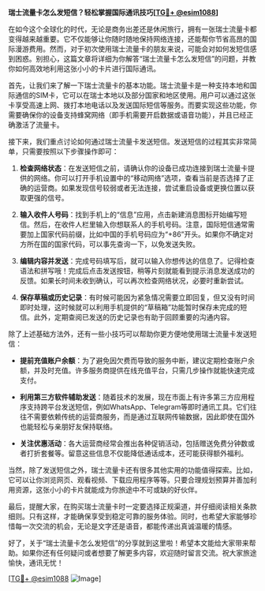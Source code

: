 **瑞士流量卡怎么发短信？轻松掌握国际通讯技巧[[TG💪+ @esim1088](https://t.me/s/esim1088)]**

在如今这个全球化的时代，无论是商务出差还是休闲旅行，拥有一张瑞士流量卡都变得越来越重要。它不仅能够让你随时随地保持网络连接，还能帮你节省高昂的国际漫游费用。然而，对于初次使用瑞士流量卡的朋友来说，可能会对如何发短信感到困惑。别担心，这篇文章将详细为你解答“瑞士流量卡怎么发短信”的问题，并教你如何高效地利用这张小小的卡片进行国际通讯。

首先，让我们来了解一下瑞士流量卡的基本功能。瑞士流量卡是一种支持本地和国际通信的SIM卡，它可以在瑞士本地以及部分国家和地区使用。用户可以通过这张卡享受高速上网、拨打本地电话以及发送国际短信等服务。而要实现这些功能，你需要确保你的设备支持蜂窝网络（即手机需要开启数据或语音功能），并且已经正确激活了流量卡。

接下来，我们重点讨论如何通过瑞士流量卡发送短信。发送短信的过程其实非常简单，只需要按照以下步骤操作即可：

1. **检查网络状态**：在发送短信之前，请确认你的设备已成功连接到瑞士流量卡提供的网络。你可以打开手机设置中的“移动网络”选项，查看当前是否选择了正确的运营商。如果发现信号较弱或者无法连接，尝试重启设备或更换位置以获取更强的信号。

2. **输入收件人号码**：找到手机上的“信息”应用，点击新建消息图标开始编写短信。然后，在收件人栏里输入你想联系人的手机号码。注意，国际短信通常需要加上国家代码前缀，比如中国的手机号码应为“+86”开头。如果你不确定对方所在国的国家代码，可以事先查询一下，以免发送失败。

3. **编辑内容并发送**：完成号码填写后，就可以输入你想传达的信息了。记得检查语法和拼写哦！完成后点击发送按钮，稍等片刻就能看到提示消息发送成功的反馈。如果长时间未收到确认，可以再次检查网络状况，必要时重新尝试。

4. **保存草稿或历史记录**：有时候可能因为紧急情况需要立即回复，但又没有时间即时处理，这时候就可以利用手机提供的“草稿箱”功能暂时保存未完成的短信。此外，定期查阅已发送的历史记录也有助于回顾重要的沟通内容。

除了上述基础方法外，还有一些小技巧可以帮助你更方便地使用瑞士流量卡发送短信：

- **提前充值账户余额**：为了避免因欠费而导致的服务中断，建议定期检查账户余额，并及时充值。许多服务商提供在线充值平台，只需几步操作就能快速完成支付。
  
- **利用第三方软件辅助发送**：随着技术的发展，现在市面上有许多第三方应用程序支持跨平台发送短信，例如WhatsApp、Telegram等即时通讯工具。它们往往不需要依赖传统的运营商服务，而是通过互联网传输数据，因此即使在国外也能轻松与亲朋好友保持联络。

- **关注优惠活动**：各大运营商经常会推出各种促销活动，包括赠送免费分钟数或者打折套餐等。留意这些信息不仅能降低通话成本，还可能获得额外福利。

当然，除了发送短信之外，瑞士流量卡还有很多其他实用的功能值得探索。比如，它可以让你浏览网页、观看视频、下载应用程序等等。只要合理规划预算并善加利用资源，这张小小的卡片就能成为你旅途中不可或缺的好伙伴。

最后，提醒大家，在购买瑞士流量卡时一定要选择正规渠道，并仔细阅读相关条款细则。只有这样，才能确保享受到稳定可靠的服务体验。同时，也希望大家能够珍惜每一次交流的机会，无论是文字还是语音，都能传递出真诚温暖的情感。

好了，关于“瑞士流量卡怎么发短信”的分享就到这里啦！希望本文能给大家带来帮助。如果你还有任何疑问或者想要了解更多内容，欢迎随时留言交流。祝大家旅途愉快，通讯无忧！

[[TG💪+ @esim1088](https://t.me/s/esim1088) ![Image](https://i.postimg.cc/4NQfJmqS/Snipaste-2025-05-13-00-14-12.png)]